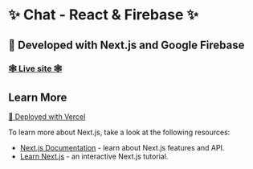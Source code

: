 # ✨ Chat - React & Firebase ✨

## 🎨 Developed with Next.js and Google Firebase

### [🕸 Live site 🕸](https://chat-react-firebase.vercel.app/)

## Learn More

[🚀 Deployed with Vercel](https://vercel.com/)

To learn more about Next.js, take a look at the following resources:

- [Next.js Documentation](https://nextjs.org/docs) - learn about Next.js features and API.
- [Learn Next.js](https://nextjs.org/learn) - an interactive Next.js tutorial.
